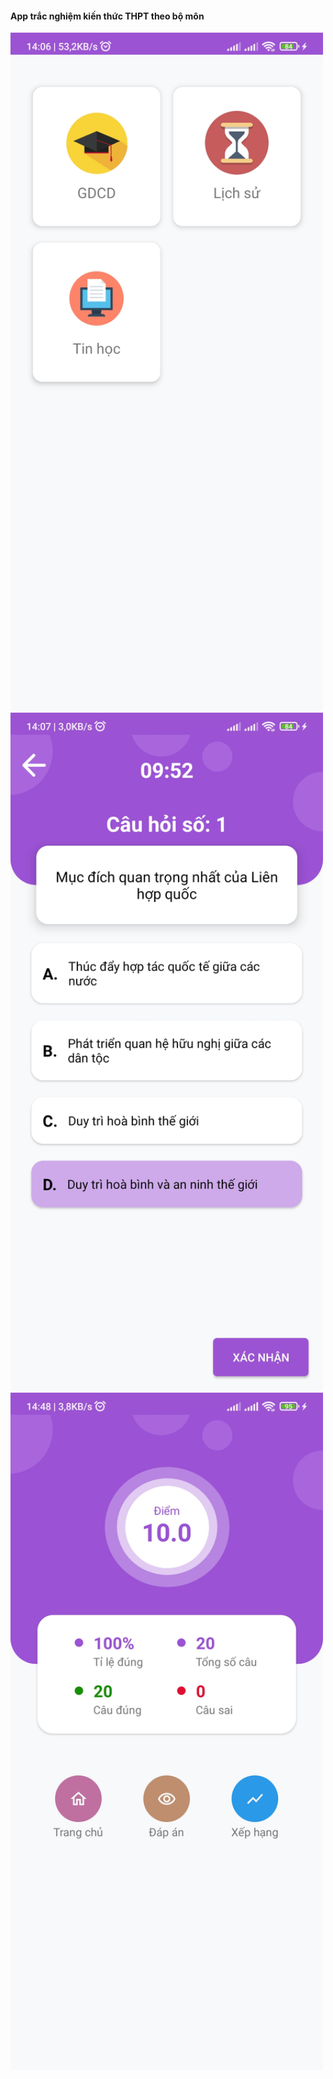 #### App trắc nghiệm kiến thức THPT theo bộ môn
<img src="screenshot/sc1.jpg" width=500>
<img src="screenshot/sc2.jpg" width=500>
<img src="screenshot/sc3.jpg" width=500>
